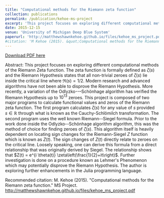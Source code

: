 ```yaml
---
title: "Computational methods for the Riemann zeta function"
collection: publications
permalink: /publication/kehoe-ms-project
excerpt: 'This project focuses on exploring different computational methods of the Riemann Zeta function. The zeta function is formally defined as $\zeta(s)$ and the Riemann Hypothesis states that all non-trivial zeroes of $\zeta(s)$ lie inside the critical line where $\Re(s) = 1/2$. Modern research and advanced algorithms have not been able to disprove the Riemann Hypothesis. More recently, a variation of the Odlyzko--–Schönhage algorithm has verified the Riemann Hypothesis up to $10^{13}$ zeroes. This project is composed of two major programs to calculate functional values and zeros of the Riemann zeta function. The first program calculates $\zeta(s)$ for any value of $s$ provided $s\in\mathbb{R}$ through what is known as the Cauchy-Schlömilch transformation. The second program uses the well known Riemann--Siegel formula. Prior to the work done inside the Odlyzko--Schönhage algorithm algorithm, this was the method of choice for finding zeroes of $\zeta(s)$. This algorithm itself is heavily dependent on locating sign changes for the Riemann-Siegel $Z$ function which is known as $Z(t)$. The sign changes of $Z(t)$ directly relate to zeroes on the critical line. Loosely speaking, one can derive this formula from a direct relationship that was originally derived by Siegel. The relationship shows that $Z(t) = e^{i \theta(t)} \zeta\left(\frac{1}{2}+it\right)$. Further investigation is done on a procedure known as Lehmer's Phenomenon which may potentially disprove the Riemann Hypothesis. The author is exploring further enhancements in the Julia programming language.'
date: 2015-12-15
venue: 'University of Michigan Deep Blue System'
paperurl: 'http://matthewshawnkehoe.github.io/files/kehoe_ms_project.pdf'
#citation: 'M Kehoe (2015). &quot;Computational methods for the Riemann zeta function.&quot; <i>MS Project</i>.'
---
```


[Download PDF here](http://matthewshawnkehoe.github.io/files/kehoe_ms_project.pdf)

Abstract: This project focuses on exploring different computational methods of the Riemann Zeta function. The zeta function is formally defined as $\zeta(s)$ and the Riemann Hypothesis states that all non-trivial zeroes of $\zeta(s)$ lie inside the critical line where $\Re(s) = 1/2$. Modern research and advanced algorithms have not been able to disprove the Riemann Hypothesis. More recently, a variation of the Odlyzko--–Schönhage algorithm has verified the Riemann Hypothesis up to $10^{13}$ zeroes. This project is composed of two major programs to calculate functional values and zeros of the Riemann zeta function. The first program calculates $\zeta(s)$ for any value of $s$ provided $s\in\mathbb{R}$ through what is known as the Cauchy-Schlömilch transformation. The second program uses the well known Riemann--Siegel formula. Prior to the work done inside the Odlyzko--Schönhage algorithm algorithm, this was the method of choice for finding zeroes of $\zeta(s)$. This algorithm itself is heavily dependent on locating sign changes for the Riemann-Siegel $Z$ function which is known as $Z(t)$. The sign changes of $Z(t)$ directly relate to zeroes on the critical line. Loosely speaking, one can derive this formula from a direct relationship that was originally derived by Siegel. The relationship shows that $Z(t) = e^{i \theta(t)} \zeta\left(\frac{1}{2}+it\right)$. Further investigation is done on a procedure known as Lehmer's Phenomenon which may potentially disprove the Riemann Hypothesis. The author is exploring further enhancements in the Julia programming language.

Recommended citation: M. Kehoe (2015). "Computational methods for the Riemann zeta function." MS Project. http://matthewshawnkehoe.github.io/files/kehoe_ms_project.pdf

